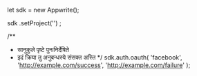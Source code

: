 let sdk = new Appwrite();

sdk
    .setProject('')
;

/**
 *  सानुकुले पृष्टे पुनःनिर्देषिते
 *  इदं क्रिया तु अनुबन्धस्ये संसक्त अस्ति
 */
sdk.auth.oauth(
    'facebook',
    'http://example.com/success',
    'http://example.com/failure'
);
